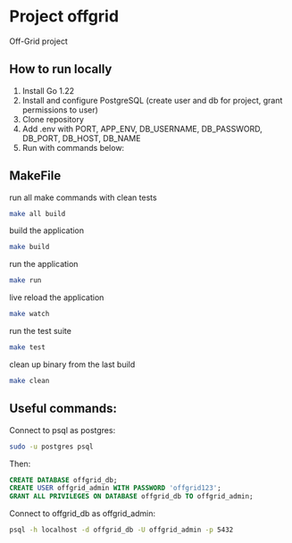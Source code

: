 # Project offgrid

Off-Grid project

## How to run locally

1. Install Go 1.22
2. Install and configure PostgreSQL (create user and db for project, grant permissions to user)
3. Clone repository
4. Add .env with PORT, APP_ENV, DB_USERNAME, DB_PASSWORD, DB_PORT, DB_HOST, DB_NAME
5. Run with commands below:

## MakeFile

run all make commands with clean tests
```bash
make all build
```

build the application
```bash
make build
```

run the application
```bash
make run
```

live reload the application
```bash
make watch
```

run the test suite
```bash
make test
```

clean up binary from the last build
```bash
make clean
```

## Useful commands:

Connect to psql as postgres:
```bash
sudo -u postgres psql
```

Then:
```sql
CREATE DATABASE offgrid_db;
CREATE USER offgrid_admin WITH PASSWORD 'offgrid123';
GRANT ALL PRIVILEGES ON DATABASE offgrid_db TO offgrid_admin;
```


Connect to offgrid_db as offgrid_admin:
```bash
psql -h localhost -d offgrid_db -U offgrid_admin -p 5432
```
